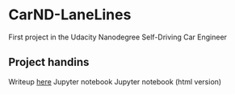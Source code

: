 # CarND-LaneLines
First project in the Udacity Nanodegree Self-Driving Car Engineer

## Project handins
Writeup [here](writeup.md)
Jupyter notebook 
Jupyter notebook (html version)
